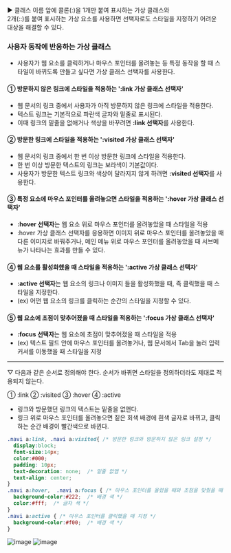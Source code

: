 ▶ 클래스 이름 앞에 콜론(:)을 1개만 붙여 표시하는 가상 클래스와   
2개(::)를 붙여 표시하는 가상 요소를 사용하면 선택자로도 스타일을 지정하기 어려운 대상을 해결할 수 있다.

### 사용자 동작에 반응하는 가상 클래스

- 사용자가 웹 요소를 클릭하거나 마우스 포인터를 올려놓는 등 특정 동작을 할 때 스타일이 바뀌도록 만들고 싶다면 가상 클래스 선택자를 사용한다.

#### ① 방문하지 않은 링크에 스타일을 적용하는 ':link 가상 클래스 선택자'

- 웹 문서의 링크 중에서 사용자가 아직 방문하지 않은 링크에 스타일을 적용한다.
- 텍스트 링크는 기본적으로 파란색 글자와 밑줄로 표시된다.
- 이때 링크의 밑줄을 없애거나 색상을 바꾸려면 **:link 선택자**를 사용한다.

#### ② 방문한 링크에 스타일을 적용하는 ':visited 가상 클래스 선택자'

- 웹 문서의 링크 중에서 한 번 이상 방문한 링크에 스타일을 적용한다.
- 한 번 이상 방문한 텍스트의 링크는 보라색이 기본값이다.
- 사용자가 방문한 텍스트 링크와 색상이 달라지지 않게 하려면 **:visited 선택자**를 사용한다.

#### ③ 특정 요소에 마우스 포인터를 올려놓으면 스타일을 적용하는 ':hover 가상 클래스 선택자'

- **:hover 선택자**는 웹 요소 위로 마우스 포인터를 올려놓았을 때 스타일을 적용
- :hover 가상 클래스 선택자를 응용하면 이미지 위로 마우스 포인터를 올려놓았을 때 다른 이미지로 바꿔주거나, 메인 메뉴 위로 마우스 포인터를 올려놓았을 때 서브메뉴가 나타나는 효과를 만들 수 있다.

#### ④ 웹 요소를 활성화했을 때 스타일을 적용하는 ':active 가상 클래스 선택자'

- **:active 선택자**는 웹 요소의 링크나 이미지 들을 활성화했을 때, 즉 클릭했을 때 스타일을 지정한다.
- (ex) 어떤 웹 요소의 링크를 클릭하는 순간의 스타일을 지정할 수 있다.

#### ⑤ 웹 요소에 초점이 맞추어졌을 때 스타일을 적용하는 ':focus 가상 클래스 선택자'

- **:focus 선택자**는 웹 요소에 초점이 맞추어졌을 때 스타일을 적용
- (ex) 텍스트 필드 안에 마우스 포인터를 올려놓거나, 웹 문서에서 Tab을 눌러 입력 커서를 이동했을 때 스타일을 지정

---
▽ 다음과 같은 순서로 정의해야 한다. 순서가 바뀌면 스타일을 정의하더라도 제대로 적용되지 않는다.

① :link ② :visited ③ :hover ④ :active

- 링크와 방문했던 링크의 텍스트는 밑줄을 없앤다.
- 링크 위로 마우스 포인터를 올려놓으면 짙은 회색 배경에 흰색 글자로 바뀌고, 클릭하는 순간 배경이 빨간색으로 바뀐다.
```css
.navi a:link, .navi a:visited{ /* 방문한 링크와 방문하지 않은 링크 설정 */
  display:block;
  font-size:14px;
  color:#000;
  padding: 10px; 
  text-decoration: none;  /* 밑줄 없앰 */
  text-align: center;
}
.navi a:hover,  .navi a:focus { /* 마우스 포인터를 올렸을 때와 초점을 맞췄을 때 설정 */
  background-color:#222;  /* 배경 색 */
  color:#fff;  /* 글자 색 */
}
.navi a:active { /* 마우스 포인터를 클릭했을 때 지정 */
  background-color:#f00;  /* 배경 색 */
}
```
![image](https://github.com/Seonghyun-Park/Web/assets/121333241/fa587ee2-dec7-455b-bec6-c2889e609a9c)
![image](https://github.com/Seonghyun-Park/Web/assets/121333241/51b5f38f-964b-4fdc-84cc-8f01f09743eb)